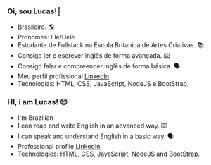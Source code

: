### Oi, sou Lucas!👋

- Brasileiro. 🌎
- Pronomes: Ele/Dele
- Estudante de Fullstack na Escola Britanica de Artes Criativas. 📚
- Consigo ler e escrever inglês de forma avançada. ⌨️
- Consigo falar e compreender inglês de forma básica. 🗣️
- Meu perfil profissional [LinkedIn](https://www.linkedin.com/in/lucas-rodrigues-830636202/)
- Tecnologias: HTML, CSS, JavaScript, NodeJS e BootStrap.

### HI, i am Lucas! 😊

- I'm Brazilian
- I can read and write English in an advanced way. ⌨️
- I can speak and understand English in a basic way. 🗣️
- Professional profile [LinkedIn](https://www.linkedin.com/in/lucas-rodrigues-830636202/)
- Technologies: HTML, CSS, JavaScript, NodeJS and BootStrap. 
          
